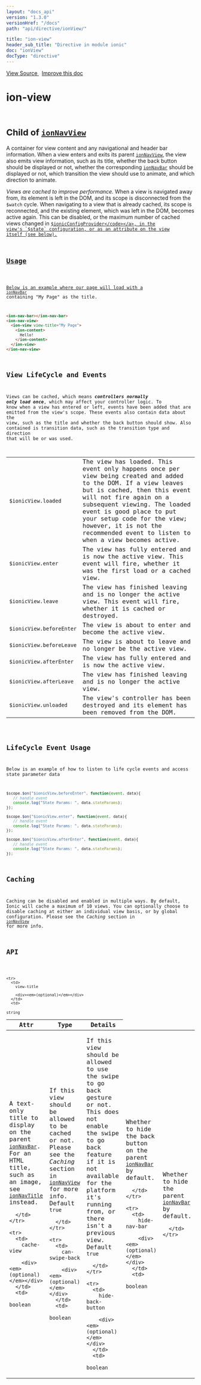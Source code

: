```yaml
---
layout: "docs_api"
version: "1.3.0"
versionHref: "/docs"
path: "api/directive/ionView/"

title: "ion-view"
header_sub_title: "Directive in module ionic"
doc: "ionView"
docType: "directive"
---
```


<div class="improve-docs">
<a href='http://github.com/driftyco/ionic/tree/1.x/js/angular/directive/view.js#L1'>
View Source
</a>
&nbsp;
<a href='http://github.com/driftyco/ionic/edit/1.x/js/angular/directive/view.js#L1'>
Improve this doc
</a>
</div>




<h1 class="api-title">

ion-view


<br />
<small>
Child of <a href="/docs/api/directive/ionNavView/"><code>ionNavView</code></a>
</small>


</h1>





A container for view content and any navigational and header bar information. When a view
enters and exits its parent <a href="/docs/api/directive/ionNavView/"><code>ionNavView</code></a>, the view also emits view
information, such as its title, whether the back button should be displayed or not, whether the
corresponding <a href="/docs/api/directive/ionNavBar/"><code>ionNavBar</code></a> should be displayed or not, which transition the view
should use to animate, and which direction to animate.

*Views are cached to improve performance.* When a view is navigated away from, its element is
left in the DOM, and its scope is disconnected from the `$watch` cycle. When navigating to a
view that is already cached, its scope is reconnected, and the existing element, which was
left in the DOM, becomes active again. This can be disabled, or the maximum number of cached
views changed in <a href="/docs/api/provider/$ionicConfigProvider/"><code>$ionicConfigProvider</code></a>, in the view's `$state` configuration, or
as an attribute on the view itself (see below).









<h2 id="usage">Usage</h2>

Below is an example where our page will load with a <a href="/docs/api/directive/ionNavBar/"><code>ionNavBar</code></a> containing
"My Page" as the title.

```html
<ion-nav-bar></ion-nav-bar>
<ion-nav-view>
  <ion-view view-title="My Page">
    <ion-content>
      Hello!
    </ion-content>
  </ion-view>
</ion-nav-view>
```

## View LifeCycle and Events

Views can be cached, which means ***controllers normally only load once***, which may
affect your controller logic. To know when a view has entered or left, events
have been added that are emitted from the view's scope. These events also
contain data about the view, such as the title and whether the back button should
show. Also contained is transition data, such as the transition type and
direction that will be or was used.

<table class="table">
 <tr>
  <td><code>$ionicView.loaded</code></td>
  <td>The view has loaded. This event only happens once per
view being created and added to the DOM. If a view leaves but is cached,
then this event will not fire again on a subsequent viewing. The loaded event
is good place to put your setup code for the view; however, it is not the
recommended event to listen to when a view becomes active.</td>
 </tr>
 <tr>
  <td><code>$ionicView.enter</code></td>
  <td>The view has fully entered and is now the active view.
This event will fire, whether it was the first load or a cached view.</td>
 </tr>
 <tr>
  <td><code>$ionicView.leave</code></td>
  <td>The view has finished leaving and is no longer the
active view. This event will fire, whether it is cached or destroyed.</td>
 </tr>
 <tr>
  <td><code>$ionicView.beforeEnter</code></td>
  <td>The view is about to enter and become the active view.</td>
 </tr>
 <tr>
  <td><code>$ionicView.beforeLeave</code></td>
  <td>The view is about to leave and no longer be the active view.</td>
 </tr>
 <tr>
  <td><code>$ionicView.afterEnter</code></td>
  <td>The view has fully entered and is now the active view.</td>
 </tr>
 <tr>
  <td><code>$ionicView.afterLeave</code></td>
  <td>The view has finished leaving and is no longer the active view.</td>
 </tr>
 <tr>
  <td><code>$ionicView.unloaded</code></td>
  <td>The view's controller has been destroyed and its element has been
removed from the DOM.</td>
 </tr>
</table>

## LifeCycle Event Usage

Below is an example of how to listen to life cycle events and
access state parameter data

```js
$scope.$on("$ionicView.beforeEnter", function(event, data){
   // handle event
   console.log("State Params: ", data.stateParams);
});

$scope.$on("$ionicView.enter", function(event, data){
   // handle event
   console.log("State Params: ", data.stateParams);
});

$scope.$on("$ionicView.afterEnter", function(event, data){
   // handle event
   console.log("State Params: ", data.stateParams);
});
```

## Caching

Caching can be disabled and enabled in multiple ways. By default, Ionic will
cache a maximum of 10 views. You can optionally choose to disable caching at
either an individual view basis, or by global configuration. Please see the
_Caching_ section in <a href="/docs/api/directive/ionNavView/"><code>ionNavView</code></a> for more info.


<h2 id="api" style="clear:both;">API</h2>

<table class="table" style="margin:0;">
  <thead>
    <tr>
      <th>Attr</th>
      <th>Type</th>
      <th>Details</th>
    </tr>
  </thead>
  <tbody>
    
    <tr>
      <td>
        view-title
        
        <div><em>(optional)</em></div>
      </td>
      <td>
        
  <code>string</code>
      </td>
      <td>
        <p>A text-only title to display on the parent <a href="/docs/api/directive/ionNavBar/"><code>ionNavBar</code></a>.
For an HTML title, such as an image, see <a href="/docs/api/directive/ionNavTitle/"><code>ionNavTitle</code></a> instead.</p>

        
      </td>
    </tr>
    
    <tr>
      <td>
        cache-view
        
        <div><em>(optional)</em></div>
      </td>
      <td>
        
  <code>boolean</code>
      </td>
      <td>
        <p>If this view should be allowed to be cached or not.
Please see the <em>Caching</em> section in <a href="/docs/api/directive/ionNavView/"><code>ionNavView</code></a> for
more info. Default <code>true</code></p>

        
      </td>
    </tr>
    
    <tr>
      <td>
        can-swipe-back
        
        <div><em>(optional)</em></div>
      </td>
      <td>
        
  <code>boolean</code>
      </td>
      <td>
        <p>If this view should be allowed to use the swipe to go back gesture or not.
This does not enable the swipe to go back feature if it is not available for the platform it&#39;s running
from, or there isn&#39;t a previous view. Default <code>true</code></p>

        
      </td>
    </tr>
    
    <tr>
      <td>
        hide-back-button
        
        <div><em>(optional)</em></div>
      </td>
      <td>
        
  <code>boolean</code>
      </td>
      <td>
        <p>Whether to hide the back button on the parent
<a href="/docs/api/directive/ionNavBar/"><code>ionNavBar</code></a> by default.</p>

        
      </td>
    </tr>
    
    <tr>
      <td>
        hide-nav-bar
        
        <div><em>(optional)</em></div>
      </td>
      <td>
        
  <code>boolean</code>
      </td>
      <td>
        <p>Whether to hide the parent
<a href="/docs/api/directive/ionNavBar/"><code>ionNavBar</code></a> by default.</p>

        
      </td>
    </tr>
    
  </tbody>
</table>









